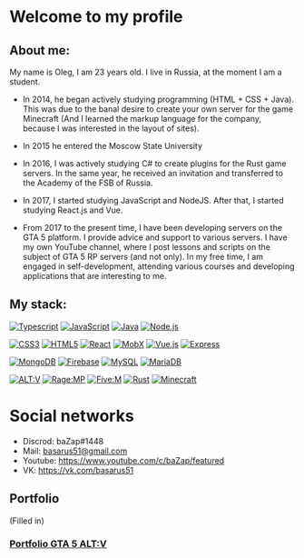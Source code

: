 ### 

# Welcome to my profile

## About me:

My name is Oleg, I am 23 years old. I live in Russia, at the moment I am a student.

- In 2014, he began actively studying programming (HTML + CSS + Java). This was due to the banal desire to create your own server for the game Minecraft (And I learned the markup language for the company, because I was interested in the layout of sites).

- In 2015 he entered the Moscow State University

- In 2016, I was actively studying C# to create plugins for the Rust game servers. In the same year, he received an invitation and transferred to the Academy of the FSB of Russia.

- In 2017, I started studying JavaScript and NodeJS. After that, I started studying React.js and Vue.

- From 2017 to the present time, I have been developing servers on the GTA 5 platform. I provide advice and support to various servers. I have my own YouTube channel, where I post lessons and scripts on the subject of GTA 5 RP servers (and not only). In my free time, I am engaged in self-development, attending various courses and developing applications that are interesting to me.




## My stack:

[![Typescript](https://img.shields.io/badge/TypeScript-000000?style=for-the-badge&logo=TypeScript&logoColor=white)](https://www.typescriptlang.org)
[![JavaScript](https://img.shields.io/badge/JavaScript-000000?style=for-the-badge&logo=JavaScript&logoColor=white)](https://www.javascript.com)
[![Java](https://img.shields.io/badge/Java-000000?style=for-the-badge&logo=Java&logoColor=white)](https://www.java.com/ru/)
[![Node.js](https://img.shields.io/badge/Node.js-000000?style=for-the-badge&logo=Node.js&logoColor=white)](https://nodejs.org/en/)

[![CSS3](https://img.shields.io/badge/CSS3-000000?style=for-the-badge&logo=CSS3&logoColor=white)](http://www.css3.com)
[![HTML5](https://img.shields.io/badge/HTML5-000000?style=for-the-badge&logo=HTML5&logoColor=white)](https://html.spec.whatwg.org/multipage/)
[![React](https://img.shields.io/badge/React-000000?style=for-the-badge&logo=React&logoColor=white)](https://reactjs.org)
[![MobX](https://img.shields.io/badge/MobX-000000?style=for-the-badge&logo=MobX&logoColor=white)](https://mobx.js.org/README.html)
[![Vue.js](https://img.shields.io/badge/Vue.js-000000?style=for-the-badge&logo=Vue.js&logoColor=white)](https://ru.vuejs.org)
[![Express](https://img.shields.io/badge/Express.js-000000?style=for-the-badge&logo=Express&logoColor=white)](https://expressjs.com/ru/)

[![MongoDB](https://img.shields.io/badge/MongoDB-000000?style=for-the-badge&logo=MongoDB&logoColor=white)](https://www.mongodb.com)
[![Firebase](https://img.shields.io/badge/Firebase-000000?style=for-the-badge&logo=Firebase&logoColor=white)](https://firebase.google.com)
[![MySQL](https://img.shields.io/badge/MySQL-000000?style=for-the-badge&logo=MySQL&logoColor=white)](https://www.mysql.com)
[![MariaDB](https://img.shields.io/badge/MariaDB-000000?style=for-the-badge&logo=MariaDB&logoColor=white)](https://mariadb.org)

[![ALT:V](https://img.shields.io/badge/ALT:V-000000?style=for-the-badge&logo=MongoDB.js&logoColor=white)](https://altv.mp/#/)
[![Rage:MP](https://img.shields.io/badge/Rage:MP-000000?style=for-the-badge&logo=Firebase.js&logoColor=white)](https://rage.mp)
[![Five:M](https://img.shields.io/badge/Five:M-000000?style=for-the-badge&logo=MySQL.js&logoColor=white)](https://fivem.net)
[![Rust](https://img.shields.io/badge/Rust-000000?style=for-the-badge&logo=MySQL.js&logoColor=white)](https://rust.facepunch.com)
[![Minecraft](https://img.shields.io/badge/Minecraft-000000?style=for-the-badge&logo=Minecraft&logoColor=white)](https://www.minecraft.net/en-us?/)

# Social networks

- Discrod: baZap#1448
- Mail: basarus51@gmail.com
- Youtube: https://www.youtube.com/c/baZap/featured
- VK: https://vk.com/basarus51

## Portfolio
(Filled in)

### [Portfolio GTA 5 ALT:V](https://www.youtube.com/watch?v=6p6ZpqyNuwU&list=PLnwp302o1qq_Z7QJfyP11F1sLOXfm7-4u "Portfolio GTA 5 ALT:V")


